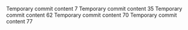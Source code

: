Temporary commit content 7
Temporary commit content 35
Temporary commit content 62
Temporary commit content 70
Temporary commit content 77
